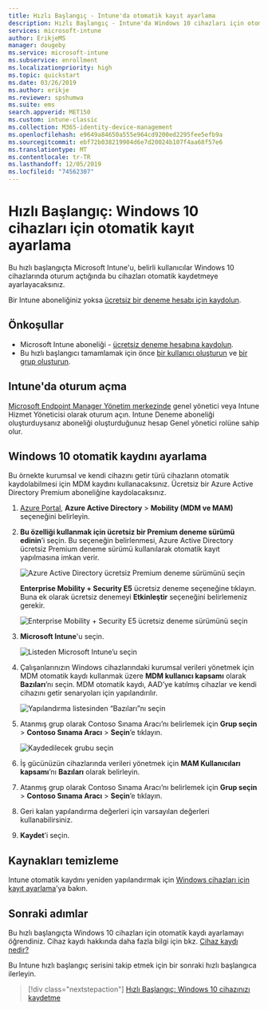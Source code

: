 ```yaml
---
title: Hızlı Başlangıç - Intune'da otomatik kayıt ayarlama
description: Hızlı Başlangıç - Intune'da Windows 10 cihazları için otomatik kayıt ayarlayın.
services: microsoft-intune
author: ErikjeMS
manager: dougeby
ms.service: microsoft-intune
ms.subservice: enrollment
ms.localizationpriority: high
ms.topic: quickstart
ms.date: 03/26/2019
ms.author: erikje
ms.reviewer: spshumwa
ms.suite: ems
search.appverid: MET150
ms.custom: intune-classic
ms.collection: M365-identity-device-management
ms.openlocfilehash: e9649a84650a555e964cd9200ed2295fee5efb9a
ms.sourcegitcommit: ebf72b038219904d6e7d20024b107f4aa68f57e6
ms.translationtype: MT
ms.contentlocale: tr-TR
ms.lasthandoff: 12/05/2019
ms.locfileid: "74562307"
---
```

# <a name="quickstart-set-up-automatic-enrollment-for-windows-10-devices"></a>Hızlı Başlangıç: Windows 10 cihazları için otomatik kayıt ayarlama

Bu hızlı başlangıçta Microsoft Intune'u, belirli kullanıcılar Windows 10 cihazlarında oturum açtığında bu cihazları otomatik kaydetmeye ayarlayacaksınız.

Bir Intune aboneliğiniz yoksa [ücretsiz bir deneme hesabı için kaydolun](../fundamentals/free-trial-sign-up.md).

## <a name="prerequisites"></a>Önkoşullar

- Microsoft Intune aboneliği - [ücretsiz deneme hesabına kaydolun](../fundamentals/free-trial-sign-up.md).
- Bu hızlı başlangıcı tamamlamak için önce [bir kullanıcı oluşturun](../fundamentals/quickstart-create-user.md) ve [bir grup oluşturun](../fundamentals/quickstart-create-group.md).

## <a name="sign-in-to-intune"></a>Intune'da oturum açma

[Microsoft Endpoint Manager Yönetim merkezinde](https://go.microsoft.com/fwlink/?linkid=2109431) genel yönetici veya Intune Hizmet Yöneticisi olarak oturum açın. Intune Deneme aboneliği oluşturduysanız aboneliği oluşturduğunuz hesap Genel yönetici rolüne sahip olur.

## <a name="set-up-windows-10-automatic-enrollment"></a>Windows 10 otomatik kaydını ayarlama

Bu örnekte kurumsal ve kendi cihazını getir türü cihazların otomatik kaydolabilmesi için MDM kaydını kullanacaksınız. Ücretsiz bir Azure Active Directory Premium aboneliğine kaydolacaksınız.

1. [Azure Portal](https://portal.azure.com), **Azure Active Directory** > **Mobility (MDM ve MAM)** seçeneğini belirleyin.
2. **Bu özelliği kullanmak için ücretsiz bir Premium deneme sürümü edinin**’i seçin. Bu seçeneğin belirlenmesi, Azure Active Directory ücretsiz Premium deneme sürümü kullanılarak otomatik kayıt yapılmasına imkan verir. 

    ![Azure Active Directory ücretsiz Premium deneme sürümünü seçin](./media/quickstart-setup-auto-enrollment/quickstart-setup-auto-enrollment-01.png)

    **Enterprise Mobility + Security E5** ücretsiz deneme seçeneğine tıklayın. Buna ek olarak ücretsiz denemeyi **Etkinleştir** seçeneğini belirlemeniz gerekir.

    ![Enterprise Mobility + Security E5 ücretsiz deneme sürümünü seçin](./media/quickstart-setup-auto-enrollment/quickstart-setup-auto-enrollment-02.png)

3. **Microsoft Intune**'u seçin. 

    ![Listeden Microsoft Intune’u seçin](./media/quickstart-setup-auto-enrollment/quickstart-setup-auto-enrollment-03.png)

4. Çalışanlarınızın Windows cihazlarındaki kurumsal verileri yönetmek için MDM otomatik kaydı kullanmak üzere **MDM kullanıcı kapsamı** olarak **Bazıları**’nı seçin. MDM otomatik kaydı, AAD’ye katılmış cihazlar ve kendi cihazını getir senaryoları için yapılandırılır.

    ![Yapılandırma listesinden “Bazıları”nı seçin](./media/quickstart-setup-auto-enrollment/quickstart-setup-auto-enrollment-04.png)

5. Atanmış grup olarak Contoso Sınama Aracı’nı belirlemek için **Grup seçin** > **Contoso Sınama Aracı** > **Seçin**’e tıklayın.

    ![Kaydedilecek grubu seçin](./media/quickstart-setup-auto-enrollment/quickstart-setup-auto-enrollment-05.png)

6. İş gücünüzün cihazlarında verileri yönetmek için **MAM Kullanıcıları kapsamı**’nı **Bazıları** olarak belirleyin.
7. Atanmış grup olarak Contoso Sınama Aracı’nı belirlemek için **Grup seçin** > **Contoso Sınama Aracı** > **Seçin**’e tıklayın. 
8. Geri kalan yapılandırma değerleri için varsayılan değerleri kullanabilirsiniz.
9. **Kaydet**’i seçin.

## <a name="clean-up-resources"></a>Kaynakları temizleme

Intune otomatik kaydını yeniden yapılandırmak için [Windows cihazları için kayıt ayarlama](windows-enroll.md)'ya bakın.

## <a name="next-steps"></a>Sonraki adımlar

Bu hızlı başlangıçta Windows 10 cihazları için otomatik kaydı ayarlamayı öğrendiniz. Cihaz kaydı hakkında daha fazla bilgi için bkz. [Cihaz kaydı nedir?](device-enrollment.md)

Bu Intune hızlı başlangıç serisini takip etmek için bir sonraki hızlı başlangıca ilerleyin.

> [!div class="nextstepaction"]
> [Hızlı Başlangıç: Windows 10 cihazınızı kaydetme](../quickstart-enroll-windows-device.md)
